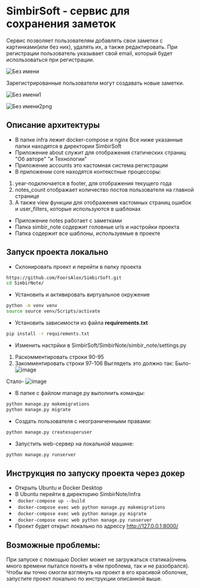 # SimbirSoft - сервис для сохранения заметок



Сервис позволяет пользователям добавлять свои заметки с картинками(или без них), удалять их, а также редактировать.
При регистрации пользователь указывает свой email, который будет использоваться при регистрации.

![Без имени](https://user-images.githubusercontent.com/90108557/158039718-8b7e90db-4a9b-4a28-8b8a-5401a78673e2.png)

Зарегистрированные пользователи могут создавать новые заметки.

![Без имени1](https://user-images.githubusercontent.com/90108557/158039757-8f44169b-71fc-4d88-b1d6-239ad19f73ff.png)

![Без имени2png](https://user-images.githubusercontent.com/90108557/158039765-90272093-138e-45be-aca7-5b67ed06b1c5.png)

## Описание архитектуры
- В папке infra лежит docker-compose и nginx
Все ниже указанные папки находятся в директории SimbirSoft
- Приложение about служит для отображения статических страниц "Об авторе" "и Технологии"
- Приложение accounts это кастомная система регистрации
- В приложении core находятся контекстные процессоры: 
1) year-подключается в footer, для отображения текущего года
2) notes_count отображает количество постов пользователя на главной странице
3) А также view функции для отображения кастомных страниц ошибок и user_filters, которые используются в шаблонах
- Приложение notes работает с заметками
- Папка simbir_note содержит головные urls и настройки проекта
- Папка содержит все шаблоны, используемые в проекте
## Запуск проекта локально
- Склонировать проект и перейти в папку проекта

```bash
https://github.com/FoorsAlex/SimbirSoft.git
cd SimbirNote/
```
- Установить и активировать виртуальное окружение

```bash
python -m venv venv
source source venv/Scripts/activate
```

- Установить зависимости из файла **requirements.txt**
 
```bash
pip install -r requirements.txt
``` 
- Изменить настрйки в SimbirSoft/SimbirNote/simbir_note/settings.py
1) Раскомментировать строки 90-95
2) Закомментировать строки 97-106
Выглядеть это должно так:
Было-
![image](https://user-images.githubusercontent.com/90108557/158175851-81ce4734-3910-4367-9e75-ac5cff1a85df.png)

Стало-
![image](https://user-images.githubusercontent.com/90108557/158175915-cc05099c-8c58-441c-a390-d8927c59d594.png)

- В папке с файлом manage.py выполнить команды:

```bash
python manage.py makemigrations
python manage.py migrate
```
- Создать пользователя с неограниченными правами:

```bash
python manage.py createsuperuser
```

- Запустить web-сервер на локальной машине:

```bash
python manage.py runserver
```

## Инструкция по запуску проекта через докер
+ Открыть Ubuntu и Docker Desktop 
+ В Ubuntu перейти в директорию SimbirNote/infra
+ ``` docker-compose up --build```
+ ``` docker-compose exec web python manage.py makemigrations```
+ ``` docker-compose exec web python manage.py migrate```
+ ``` docker-compose exec web python manage.py runserver```
+ Проект будет открыт локально по адрессу http://127.0.0.1:8000/

## Возможные проблемы:
При запуске с помощью Docker может не загружаться статика(очень много времени пытался понять в чём проблема, так и не разобрался).
Чтобы вы точно смогли взглянуть на проект в его красивой оболочке, запустите проект локально по инструкции описанной выше.

